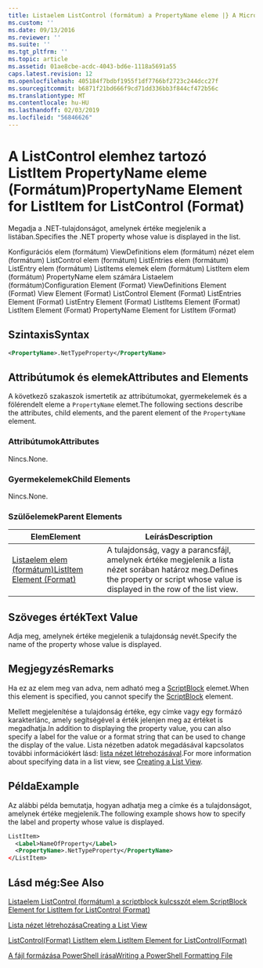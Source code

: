 ```yaml
---
title: Listaelem ListControl (formátum) a PropertyName eleme |} A Microsoft Docs
ms.custom: ''
ms.date: 09/13/2016
ms.reviewer: ''
ms.suite: ''
ms.tgt_pltfrm: ''
ms.topic: article
ms.assetid: 01ae8cbe-acdc-4043-bd6e-1118a5691a55
caps.latest.revision: 12
ms.openlocfilehash: 405184f7bdbf1955f1df7766bf2723c244dcc27f
ms.sourcegitcommit: b6871f21bd666f9cd71dd336bb3f844cf472b56c
ms.translationtype: MT
ms.contentlocale: hu-HU
ms.lasthandoff: 02/03/2019
ms.locfileid: "56846626"
---
```

# <a name="propertyname-element-for-listitem-for-listcontrol-format"></a><span data-ttu-id="1b131-102">A ListControl elemhez tartozó ListItem PropertyName eleme (Formátum)</span><span class="sxs-lookup"><span data-stu-id="1b131-102">PropertyName Element for ListItem for ListControl (Format)</span></span>

<span data-ttu-id="1b131-103">Megadja a .NET-tulajdonságot, amelynek értéke megjelenik a listában.</span><span class="sxs-lookup"><span data-stu-id="1b131-103">Specifies the .NET property whose value is displayed in the list.</span></span>

<span data-ttu-id="1b131-104">Konfigurációs elem (formátum) ViewDefinitions elem (formátum) nézet elem (formátum) ListControl elem (formátum) ListEntries elem (formátum) ListEntry elem (formátum) ListItems elemek elem (formátum) ListItem elem (formátum) PropertyName elem számára Listaelem (formátum)</span><span class="sxs-lookup"><span data-stu-id="1b131-104">Configuration Element (Format) ViewDefinitions Element (Format) View Element (Format) ListControl Element (Format) ListEntries Element (Format) ListEntry Element (Format) ListItems Element (Format) ListItem Element (Format) PropertyName Element for ListItem (Format)</span></span>

## <a name="syntax"></a><span data-ttu-id="1b131-105">Szintaxis</span><span class="sxs-lookup"><span data-stu-id="1b131-105">Syntax</span></span>

```xml
<PropertyName>.NetTypeProperty</PropertyName>
```

## <a name="attributes-and-elements"></a><span data-ttu-id="1b131-106">Attribútumok és elemek</span><span class="sxs-lookup"><span data-stu-id="1b131-106">Attributes and Elements</span></span>

<span data-ttu-id="1b131-107">A következő szakaszok ismertetik az attribútumokat, gyermekelemek és a fölérendelt eleme a `PropertyName` elemet.</span><span class="sxs-lookup"><span data-stu-id="1b131-107">The following sections describe the attributes, child elements, and the parent element of the `PropertyName` element.</span></span>

### <a name="attributes"></a><span data-ttu-id="1b131-108">Attribútumok</span><span class="sxs-lookup"><span data-stu-id="1b131-108">Attributes</span></span>

<span data-ttu-id="1b131-109">Nincs.</span><span class="sxs-lookup"><span data-stu-id="1b131-109">None.</span></span>

### <a name="child-elements"></a><span data-ttu-id="1b131-110">Gyermekelemek</span><span class="sxs-lookup"><span data-stu-id="1b131-110">Child Elements</span></span>

<span data-ttu-id="1b131-111">Nincs.</span><span class="sxs-lookup"><span data-stu-id="1b131-111">None.</span></span>

### <a name="parent-elements"></a><span data-ttu-id="1b131-112">Szülőelemek</span><span class="sxs-lookup"><span data-stu-id="1b131-112">Parent Elements</span></span>

|<span data-ttu-id="1b131-113">Elem</span><span class="sxs-lookup"><span data-stu-id="1b131-113">Element</span></span>|<span data-ttu-id="1b131-114">Leírás</span><span class="sxs-lookup"><span data-stu-id="1b131-114">Description</span></span>|
|-------------|-----------------|
|[<span data-ttu-id="1b131-115">Listaelem elem (formátum)</span><span class="sxs-lookup"><span data-stu-id="1b131-115">ListItem Element (Format)</span></span>](./listitem-element-for-listitems-for-listcontrol-format.md)|<span data-ttu-id="1b131-116">A tulajdonság, vagy a parancsfájl, amelynek értéke megjelenik a lista nézet sorában határoz meg.</span><span class="sxs-lookup"><span data-stu-id="1b131-116">Defines the property or script whose value is displayed in the row of the list view.</span></span>|

## <a name="text-value"></a><span data-ttu-id="1b131-117">Szöveges érték</span><span class="sxs-lookup"><span data-stu-id="1b131-117">Text Value</span></span>

<span data-ttu-id="1b131-118">Adja meg, amelynek értéke megjelenik a tulajdonság nevét.</span><span class="sxs-lookup"><span data-stu-id="1b131-118">Specify the name of the property whose value is displayed.</span></span>

## <a name="remarks"></a><span data-ttu-id="1b131-119">Megjegyzés</span><span class="sxs-lookup"><span data-stu-id="1b131-119">Remarks</span></span>

<span data-ttu-id="1b131-120">Ha ez az elem meg van adva, nem adható meg a [ScriptBlock](./scriptblock-element-for-listitem-for-listcontrol-format.md) elemet.</span><span class="sxs-lookup"><span data-stu-id="1b131-120">When this element is specified, you cannot specify the [ScriptBlock](./scriptblock-element-for-listitem-for-listcontrol-format.md) element.</span></span>

<span data-ttu-id="1b131-121">Mellett megjelenítése a tulajdonság értéke, egy címke vagy egy formázó karakterlánc, amely segítségével a érték jelenjen meg az értéket is megadhatja.</span><span class="sxs-lookup"><span data-stu-id="1b131-121">In addition to displaying the property value, you can also specify a label for the value or a format string that can be used to change the display of the value.</span></span> <span data-ttu-id="1b131-122">Lista nézetben adatok megadásával kapcsolatos további információkért lásd: [lista nézet létrehozásával](./creating-a-list-view.md).</span><span class="sxs-lookup"><span data-stu-id="1b131-122">For more information about specifying data in a list view, see [Creating a List View](./creating-a-list-view.md).</span></span>

## <a name="example"></a><span data-ttu-id="1b131-123">Példa</span><span class="sxs-lookup"><span data-stu-id="1b131-123">Example</span></span>

<span data-ttu-id="1b131-124">Az alábbi példa bemutatja, hogyan adhatja meg a címke és a tulajdonságot, amelynek értéke megjelenik.</span><span class="sxs-lookup"><span data-stu-id="1b131-124">The following example shows how to specify the label and property whose value is displayed.</span></span>

```xml
ListItem>
  <Label>NameOfProperty</Label>
  <PropertyName>.NetTypeProperty</PropertyName>
</ListItem>

```

## <a name="see-also"></a><span data-ttu-id="1b131-125">Lásd még:</span><span class="sxs-lookup"><span data-stu-id="1b131-125">See Also</span></span>

[<span data-ttu-id="1b131-126">Listaelem ListControl (formátum) a scriptblock kulcsszót elem.</span><span class="sxs-lookup"><span data-stu-id="1b131-126">ScriptBlock Element for ListItem for ListControl (Format)</span></span>](./scriptblock-element-for-listitem-for-listcontrol-format.md)

[<span data-ttu-id="1b131-127">Lista nézet létrehozása</span><span class="sxs-lookup"><span data-stu-id="1b131-127">Creating a List View</span></span>](./creating-a-list-view.md)

[<span data-ttu-id="1b131-128">ListControl(Format) ListItem elem.</span><span class="sxs-lookup"><span data-stu-id="1b131-128">ListItem Element for ListControl(Format)</span></span>](./listitem-element-for-listitems-for-listcontrol-format.md)

[<span data-ttu-id="1b131-129">A fájl formázása PowerShell írása</span><span class="sxs-lookup"><span data-stu-id="1b131-129">Writing a PowerShell Formatting File</span></span>](./writing-a-powershell-formatting-file.md)
